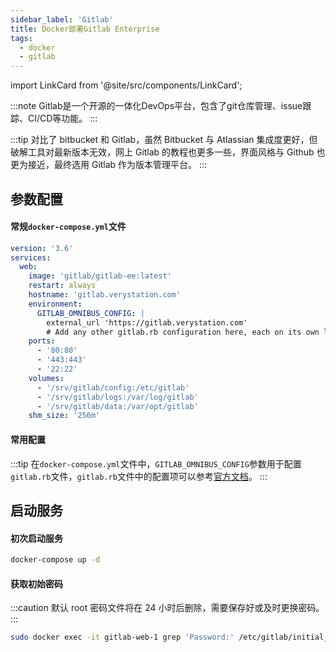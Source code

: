 ```yaml
---
sidebar_label: 'Gitlab'
title: Docker部署Gitlab Enterprise
tags:
  - docker
  - gitlab
---
```


import LinkCard from '@site/src/components/LinkCard';

:::note
Gitlab是一个开源的一体化DevOps平台，包含了git仓库管理、issue跟踪、CI/CD等功能。
:::

:::tip
对比了 bitbucket 和 Gitlab，虽然 Bitbucket 与 Atlassian 集成度更好，但破解工具对最新版本无效，网上 Gitlab 的教程也更多一些，界面风格与 Github 也更为接近，最终选用 Gitlab 作为版本管理平台。
:::

## 参数配置

#### 常规`docker-compose.yml`文件

```yaml
version: '3.6'
services:
  web:
    image: 'gitlab/gitlab-ee:latest'
    restart: always
    hostname: 'gitlab.verystation.com'
    environment:
      GITLAB_OMNIBUS_CONFIG: |
        external_url 'https://gitlab.verystation.com'
        # Add any other gitlab.rb configuration here, each on its own line
    ports:
      - '80:80'
      - '443:443'
      - '22:22'
    volumes:
      - '/srv/gitlab/config:/etc/gitlab'
      - '/srv/gitlab/logs:/var/log/gitlab'
      - '/srv/gitlab/data:/var/opt/gitlab'
    shm_size: '256m'
```

#### 常用配置

:::tip
在`docker-compose.yml`文件中，`GITLAB_OMNIBUS_CONFIG`参数用于配置`gitlab.rb`文件，`gitlab.rb`文件中的配置项可以参考[官方文档](https://docs.gitlab.com/omnibus/settings/configuration.html)。
:::


## 启动服务

#### 初次启动服务

```bash
docker-compose up -d
```

#### 获取初始密码

:::caution
默认 root 密码文件将在 24 小时后删除，需要保存好或及时更换密码。
:::

```bash
sudo docker exec -it gitlab-web-1 grep 'Password:' /etc/gitlab/initial_root_password
```
